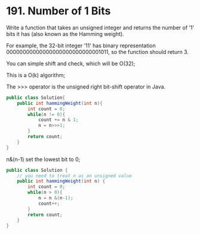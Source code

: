 # 191. Number of 1 Bits

Write a function that takes an unsigned integer and returns the number of ’1' bits it has (also known as the Hamming weight).

For example, the 32-bit integer ’11' has binary representation 00000000000000000000000000001011, so the function should return 3.

You can simple shift and check, which will be O(32);

This is a O(k) algorithm;

The >>> operator is the unsigned right bit-shift operator in Java.

```java
public class Solution{
    public int hammingWeight(int n){
        int count = 0;
        while(n != 0){
            count += n & 1;
            n = n>>>1;
        }
        return count;
    }
}
```

n&(n-1) set the lowest bit to 0;
```java
public class Solution {
    // you need to treat n as an unsigned value
    public int hammingWeight(int n) {
        int count = 0;
        while(n > 0){
            n = n &(n-1);
            count++;
        }
        return count;
    }
}
```
